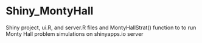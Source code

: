 Shiny_MontyHall
===============

Shiny project, ui.R, and server.R files and MontyHallStrat() function to to run Monty Hall problem simulations on shinyapps.io server
